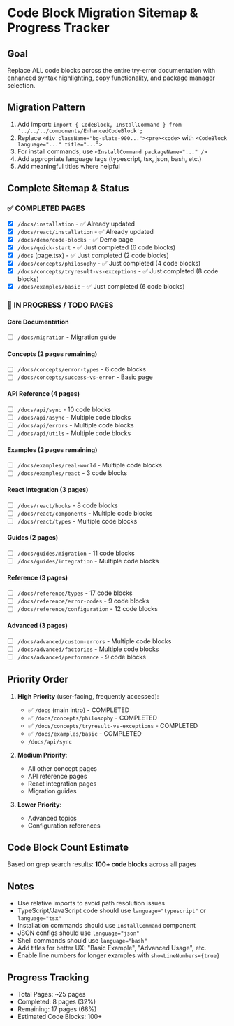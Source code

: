 # Code Block Migration Sitemap & Progress Tracker

## Goal

Replace ALL code blocks across the entire try-error documentation with enhanced syntax highlighting, copy functionality, and package manager selection.

## Migration Pattern

1. Add import: `import { CodeBlock, InstallCommand } from '../../../components/EnhancedCodeBlock';`
2. Replace `<div className="bg-slate-900..."><pre><code>` with `<CodeBlock language="..." title="...">`
3. For install commands, use `<InstallCommand packageName="..." />`
4. Add appropriate language tags (typescript, tsx, json, bash, etc.)
5. Add meaningful titles where helpful

## Complete Sitemap & Status

### ✅ COMPLETED PAGES

- [x] `/docs/installation` - ✅ Already updated
- [x] `/docs/react/installation` - ✅ Already updated
- [x] `/docs/demo/code-blocks` - ✅ Demo page
- [x] `/docs/quick-start` - ✅ Just completed (6 code blocks)
- [x] `/docs` (page.tsx) - ✅ Just completed (2 code blocks)
- [x] `/docs/concepts/philosophy` - ✅ Just completed (4 code blocks)
- [x] `/docs/concepts/tryresult-vs-exceptions` - ✅ Just completed (8 code blocks)
- [x] `/docs/examples/basic` - ✅ Just completed (6 code blocks)

### 🔄 IN PROGRESS / TODO PAGES

#### Core Documentation

- [ ] `/docs/migration` - Migration guide

#### Concepts (2 pages remaining)

- [ ] `/docs/concepts/error-types` - 6 code blocks
- [ ] `/docs/concepts/success-vs-error` - Basic page

#### API Reference (4 pages)

- [ ] `/docs/api/sync` - 10 code blocks
- [ ] `/docs/api/async` - Multiple code blocks
- [ ] `/docs/api/errors` - Multiple code blocks
- [ ] `/docs/api/utils` - Multiple code blocks

#### Examples (2 pages remaining)

- [ ] `/docs/examples/real-world` - Multiple code blocks
- [ ] `/docs/examples/react` - 3 code blocks

#### React Integration (3 pages)

- [ ] `/docs/react/hooks` - 8 code blocks
- [ ] `/docs/react/components` - Multiple code blocks
- [ ] `/docs/react/types` - Multiple code blocks

#### Guides (2 pages)

- [ ] `/docs/guides/migration` - 11 code blocks
- [ ] `/docs/guides/integration` - Multiple code blocks

#### Reference (3 pages)

- [ ] `/docs/reference/types` - 17 code blocks
- [ ] `/docs/reference/error-codes` - 9 code blocks
- [ ] `/docs/reference/configuration` - 12 code blocks

#### Advanced (3 pages)

- [ ] `/docs/advanced/custom-errors` - Multiple code blocks
- [ ] `/docs/advanced/factories` - Multiple code blocks
- [ ] `/docs/advanced/performance` - 9 code blocks

## Priority Order

1. **High Priority** (user-facing, frequently accessed):

   - ✅ `/docs` (main intro) - COMPLETED
   - ✅ `/docs/concepts/philosophy` - COMPLETED
   - ✅ `/docs/concepts/tryresult-vs-exceptions` - COMPLETED
   - ✅ `/docs/examples/basic` - COMPLETED
   - `/docs/api/sync`

2. **Medium Priority**:

   - All other concept pages
   - API reference pages
   - React integration pages
   - Migration guides

3. **Lower Priority**:
   - Advanced topics
   - Configuration references

## Code Block Count Estimate

Based on grep search results: **100+ code blocks** across all pages

## Notes

- Use relative imports to avoid path resolution issues
- TypeScript/JavaScript code should use `language="typescript"` or `language="tsx"`
- Installation commands should use `InstallCommand` component
- JSON configs should use `language="json"`
- Shell commands should use `language="bash"`
- Add titles for better UX: "Basic Example", "Advanced Usage", etc.
- Enable line numbers for longer examples with `showLineNumbers={true}`

## Progress Tracking

- Total Pages: ~25 pages
- Completed: 8 pages (32%)
- Remaining: 17 pages (68%)
- Estimated Code Blocks: 100+
